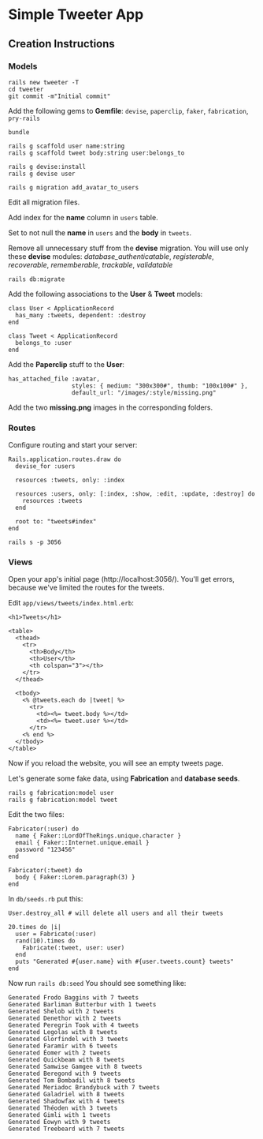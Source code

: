 # Simple Tweeter App

## Creation Instructions

### Models

```
rails new tweeter -T
cd tweeter
git commit -m"Initial commit"
```

Add the following gems to **Gemfile**: `devise`, `paperclip`, `faker`, `fabrication`, `pry-rails`

```
bundle

rails g scaffold user name:string
rails g scaffold tweet body:string user:belongs_to

rails g devise:install
rails g devise user

rails g migration add_avatar_to_users
```

Edit all migration files.

Add index for the **name** column in `users` table.

Set to not null the **name** in `users` and the **body** in `tweets`.

Remove all unnecessary stuff from the **devise** migration. You will use only these **devise** modules: _database_authenticatable_, _registerable_, _recoverable_, _rememberable_, _trackable_, _validatable_

```
rails db:migrate
```

Add the following associations to the **User** & **Tweet** models:

```
class User < ApplicationRecord
  has_many :tweets, dependent: :destroy
end

class Tweet < ApplicationRecord
  belongs_to :user
end
```

Add the **Paperclip** stuff to the **User**:

```
has_attached_file :avatar,
                  styles: { medium: "300x300#", thumb: "100x100#" },
                  default_url: "/images/:style/missing.png"
```

Add the two **missing.png** images in the corresponding folders.

### Routes

Configure routing and start your server:

```
Rails.application.routes.draw do
  devise_for :users

  resources :tweets, only: :index

  resources :users, only: [:index, :show, :edit, :update, :destroy] do
    resources :tweets
  end

  root to: "tweets#index"
end
```

```
rails s -p 3056
```

### Views

Open your app's initial page (http://localhost:3056/). You'll get errors, because we've limited the routes for the tweets.

Edit `app/views/tweets/index.html.erb`:

```
<h1>Tweets</h1>

<table>
  <thead>
    <tr>
      <th>Body</th>
      <th>User</th>
      <th colspan="3"></th>
    </tr>
  </thead>

  <tbody>
    <% @tweets.each do |tweet| %>
      <tr>
        <td><%= tweet.body %></td>
        <td><%= tweet.user %></td>
      </tr>
    <% end %>
  </tbody>
</table>
```

Now if you reload the website, you will see an empty tweets page.

Let's generate some fake data, using **Fabrication** and **database seeds**.

```
rails g fabrication:model user
rails g fabrication:model tweet
```

Edit the two files:

```
Fabricator(:user) do
  name { Faker::LordOfTheRings.unique.character }
  email { Faker::Internet.unique.email }
  password "123456"
end

Fabricator(:tweet) do
  body { Faker::Lorem.paragraph(3) }
end
```

In `db/seeds.rb` put this:

```
User.destroy_all # will delete all users and all their tweets

20.times do |i|
  user = Fabricate(:user)
  rand(10).times do
    Fabricate(:tweet, user: user)
  end
  puts "Generated #{user.name} with #{user.tweets.count} tweets"
end
```

Now run `rails db:seed`
You should see something like:

```
Generated Frodo Baggins with 7 tweets
Generated Barliman Butterbur with 1 tweets
Generated Shelob with 2 tweets
Generated Denethor with 2 tweets
Generated Peregrin Took with 4 tweets
Generated Legolas with 8 tweets
Generated Glorfindel with 3 tweets
Generated Faramir with 6 tweets
Generated Éomer with 2 tweets
Generated Quickbeam with 8 tweets
Generated Samwise Gamgee with 8 tweets
Generated Beregond with 9 tweets
Generated Tom Bombadil with 8 tweets
Generated Meriadoc Brandybuck with 7 tweets
Generated Galadriel with 8 tweets
Generated Shadowfax with 4 tweets
Generated Théoden with 3 tweets
Generated Gimli with 1 tweets
Generated Éowyn with 9 tweets
Generated Treebeard with 7 tweets
```


